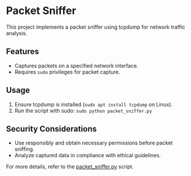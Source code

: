 # Packet Sniffer

This project implements a packet sniffer using tcpdump for network traffic analysis.

## Features
- Captures packets on a specified network interface.
- Requires `sudo` privileges for packet capture.

## Usage
1. Ensure tcpdump is installed (`sudo apt install tcpdump` on Linux).
2. Run the script with sudo: `sudo python packet_sniffer.py`

## Security Considerations
- Use responsibly and obtain necessary permissions before packet sniffing.
- Analyze captured data in compliance with ethical guidelines.

For more details, refer to the [packet_sniffer.py](./packet_sniffer.py) script.
